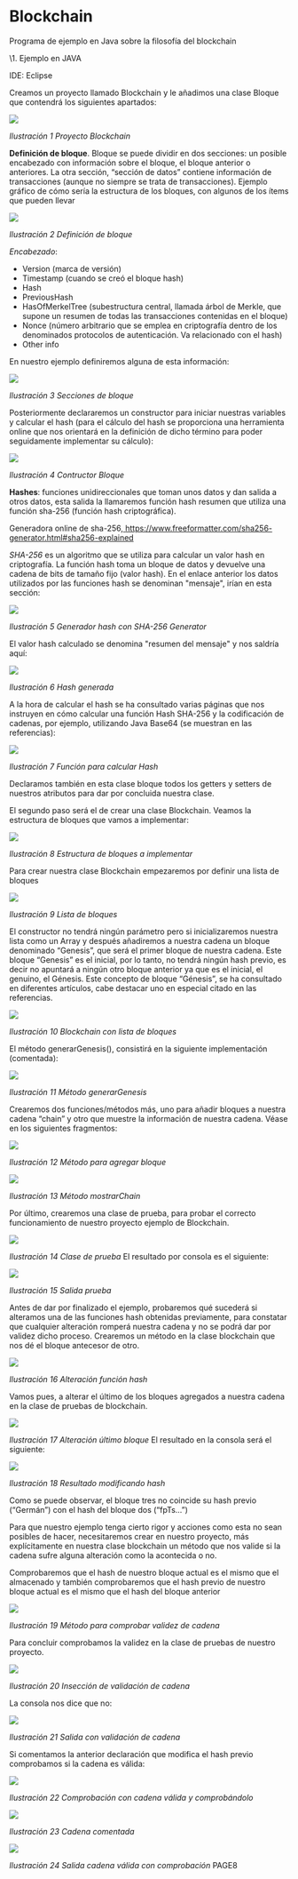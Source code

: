 # Blockchain
Programa de ejemplo en Java sobre la filosofía del blockchain

\1. Ejemplo en JAVA 

IDE: Eclipse 

Creamos un proyecto llamado Blockchain y le añadimos una clase Bloque que contendrá los siguientes apartados: 

![](Aspose.Words.2e0ccb9e-bfa9-407a-af90-e8d14ebe5aa8.001.png)

*Ilustración 1 Proyecto Blockchain* 

**Definición de bloque**. Bloque se puede dividir en dos secciones: un posible encabezado con información sobre el bloque, el bloque anterior o anteriores. La otra sección, “sección de datos” contiene información de transacciones (aunque no siempre se trata de transacciones). Ejemplo gráfico de cómo sería la estructura de los bloques, con algunos de los ítems que pueden llevar  

![](Aspose.Words.2e0ccb9e-bfa9-407a-af90-e8d14ebe5aa8.002.png)

*Ilustración 2 Definición de bloque* 

*Encabezado*: 

- Version (marca de versión) 
- Timestamp (cuando se creó el bloque hash) 
- Hash 
- PreviousHash 
- HasOfMerkelTree (subestructura central, llamada árbol de Merkle, que supone un resumen de todas las transacciones contenidas en el bloque) 
- Nonce (número arbitrario que se emplea en criptografía dentro de los denominados protocolos de autenticación. Va relacionado con el hash) 
- Other info 


En nuestro ejemplo definiremos alguna de esta información: 

![](Aspose.Words.2e0ccb9e-bfa9-407a-af90-e8d14ebe5aa8.003.png)

*Ilustración 3 Secciones de bloque* 

Posteriormente declararemos un constructor para iniciar nuestras variables y calcular el hash (para el cálculo del hash se proporciona una herramienta online que nos orientará en la definición de dicho término para poder seguidamente implementar su cálculo): 

![](Aspose.Words.2e0ccb9e-bfa9-407a-af90-e8d14ebe5aa8.004.png)

*Ilustración 4 Contructor Bloque* 

**Hashes**: funciones unidireccionales que toman unos datos y dan salida a otros datos, esta salida la llamaremos función hash resumen que utiliza una función sha-256 (función hash criptográfica).  

Generadora online de sha-256,[ https://www.freeformatter.com/sha256- generator.html#sha256-explained ](https://www.freeformatter.com/sha256-generator.html#sha256-explained) 

*SHA-256* es un algoritmo que se utiliza para calcular un valor hash en criptografía. La función hash toma un bloque de datos y devuelve una cadena de bits de tamaño fijo (valor hash). En el enlace anterior los datos utilizados por las funciones hash se denominan "mensaje", irían en esta sección: 

![](Aspose.Words.2e0ccb9e-bfa9-407a-af90-e8d14ebe5aa8.005.png)

*Ilustración 5 Generador hash con SHA-256 Generator* 

El valor hash calculado se denomina "resumen del mensaje" y nos saldría aquí: 

![](Aspose.Words.2e0ccb9e-bfa9-407a-af90-e8d14ebe5aa8.006.png)

*Ilustración 6 Hash generada* 

A la hora de calcular el hash se ha consultado varias páginas que nos instruyen en cómo calcular una función Hash SHA-256 y la codificación de cadenas, por ejemplo, utilizando Java Base64 (se muestran en las referencias): 

![](Aspose.Words.2e0ccb9e-bfa9-407a-af90-e8d14ebe5aa8.007.jpeg)

*Ilustración 7 Función para calcular Hash* 

Declaramos también en esta clase bloque todos los getters y setters de nuestros atributos para dar por concluida nuestra clase. 

El segundo paso será el de crear una clase Blockchain. Veamos la estructura de bloques que vamos a implementar:  

![](Aspose.Words.2e0ccb9e-bfa9-407a-af90-e8d14ebe5aa8.008.png)

*Ilustración 8 Estructura de bloques a implementar* 

Para crear nuestra clase Blockchain empezaremos por definir una lista de bloques 

![](Aspose.Words.2e0ccb9e-bfa9-407a-af90-e8d14ebe5aa8.009.png)

*Ilustración 9 Lista de bloques* 

El constructor no tendrá ningún parámetro pero si inicializaremos nuestra lista como un Array y después añadiremos a nuestra cadena un bloque denominado “Genesis”, que será el primer bloque de nuestra cadena. Este bloque “Genesis” es el inicial, por lo tanto, no tendrá ningún hash previo, es decir no apuntará a ningún otro bloque anterior ya que es el inicial, el genuino, el Génesis. Este concepto de bloque “Génesis”, se ha consultado en diferentes artículos, cabe destacar uno en especial citado en las referencias. 

![](Aspose.Words.2e0ccb9e-bfa9-407a-af90-e8d14ebe5aa8.010.png)

*Ilustración 10 Blockchain con lista de bloques* 

El método generarGenesis(), consistirá en la siguiente implementación (comentada): 

![](Aspose.Words.2e0ccb9e-bfa9-407a-af90-e8d14ebe5aa8.011.png)

*Ilustración 11 Método generarGenesis* 

Crearemos dos funciones/métodos más, uno para añadir bloques a nuestra cadena “chain” y otro que muestre la información de nuestra cadena. Véase en los siguientes fragmentos: 

![](Aspose.Words.2e0ccb9e-bfa9-407a-af90-e8d14ebe5aa8.012.png)

*Ilustración 12 Método para agregar bloque* 

![](Aspose.Words.2e0ccb9e-bfa9-407a-af90-e8d14ebe5aa8.013.png)

*Ilustración 13 Método mostrarChain* 

Por último, crearemos una clase de prueba, para probar el correcto funcionamiento de nuestro proyecto ejemplo de Blockchain. 

![](Aspose.Words.2e0ccb9e-bfa9-407a-af90-e8d14ebe5aa8.014.png)

*Ilustración 14 Clase de prueba* El resultado por consola es el siguiente: 

![](Aspose.Words.2e0ccb9e-bfa9-407a-af90-e8d14ebe5aa8.015.png)

*Ilustración 15 Salida prueba* 

Antes de dar por finalizado el ejemplo, probaremos qué sucederá si alteramos una de las funciones hash obtenidas previamente, para constatar que cualquier alteración romperá nuestra cadena y no se podrá dar por validez dicho proceso. Crearemos un método en la clase blockchain que nos dé el bloque antecesor de otro. 

![](Aspose.Words.2e0ccb9e-bfa9-407a-af90-e8d14ebe5aa8.016.png)

*Ilustración 16 Alteración función hash* 

Vamos pues, a alterar el último de los bloques agregados a nuestra cadena en la clase de pruebas de blockchain. 

![](Aspose.Words.2e0ccb9e-bfa9-407a-af90-e8d14ebe5aa8.017.png)

*Ilustración 17 Alteración último bloque* El resultado en la consola será el siguiente: 

![](Aspose.Words.2e0ccb9e-bfa9-407a-af90-e8d14ebe5aa8.018.png)

*Ilustración 18 Resultado modificando hash* 

Como se puede observar, el bloque tres no coincide su hash previo (“Germán”) con el hash del bloque dos (“fpTs…”) 

Para que nuestro ejemplo tenga cierto rigor y acciones como esta no sean posibles de hacer, necesitaremos crear en nuestro proyecto, más explícitamente en nuestra clase blockchain un método que nos valide si la cadena sufre alguna alteración como la acontecida o no. 

Comprobaremos que el hash de nuestro bloque actual es el mismo que el almacenado y también comprobaremos que el hash previo de nuestro bloque actual es el mismo que el hash del bloque anterior 

![](Aspose.Words.2e0ccb9e-bfa9-407a-af90-e8d14ebe5aa8.019.png)

*Ilustración 19 Método para comprobar validez de cadena* 

Para concluir comprobamos la validez en la clase de pruebas de nuestro proyecto. 

![](Aspose.Words.2e0ccb9e-bfa9-407a-af90-e8d14ebe5aa8.020.png)

*Ilustración 20 Insección de validación de cadena* 

La consola nos dice que no: 

![](Aspose.Words.2e0ccb9e-bfa9-407a-af90-e8d14ebe5aa8.021.png)

*Ilustración 21 Salida con validación de cadena* 

Si comentamos la anterior declaración que modifica el hash previo comprobamos si la cadena es válida: 

![](Aspose.Words.2e0ccb9e-bfa9-407a-af90-e8d14ebe5aa8.022.png)

*Ilustración 22 Comprobación con cadena válida y comprobándolo* 

![](Aspose.Words.2e0ccb9e-bfa9-407a-af90-e8d14ebe5aa8.023.png)

*Ilustración 23 Cadena comentada* 

![](Aspose.Words.2e0ccb9e-bfa9-407a-af90-e8d14ebe5aa8.024.png)

*Ilustración 24 Salida cadena válida con comprobación* 
PAGE8 
